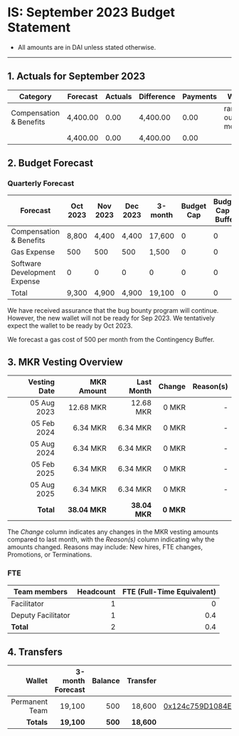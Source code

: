 # IS: September 2023 Budget Statement

* All amounts are in DAI unless stated otherwise.

---

## 1. Actuals for September 2023

|Category               |Forecast|Actuals|Difference|Payments|Why             |
|-----------------------|--------|-------|----------|--------|----------------|
|Compensation & Benefits|4,400.00|0.00   |4,400.00  |0.00    |ran out of money|
|                       |4,400.00|0.00   |4,400.00  |0.00    |                |

## 2. Budget Forecast

### Quarterly Forecast

|Forecast                    |Oct 2023|Nov 2023|Dec 2023|3-month|Budget Cap|Budget Cap + Buffer|
|----------------------------|--------|--------|--------|-------|----------|-------------------|
|Compensation & Benefits     |8,800   |4,400   |4,400   |17,600 |0         |0                  |
|Gas Expense                 |500     |500     |500     |1,500  |0         |0                  |
|Software Development Expense|0       |0       |0       |0      |0         |0                  |
|Total                       |9,300   |4,900   |4,900   |19,100 |0         |0                  |

We have received assurance that the bug bounty program will continue.
However, the new wallet will not be ready for Sep 2023. We tentatively
expect the wallet to be ready by Oct 2023.

We forecast a gas cost of 500 per month from the Contingency Buffer.

## 3. MKR Vesting Overview

|  Vesting Date  |       MKR Amount | Last Month |        Change |      Reason(s) |
|---------------:|-----------------:|-----------:|--------------:|---------------:|
|  05 Aug 2023 	   | 12.68 MKR   |      12.68 MKR |   0 MKR |      - |
|  05 Feb 2024 	   | 6.34 MKR    |      6.34 MKR |    0 MKR  |      - |
|  05 Aug 2024 	   | 6.34 MKR    |      6.34 MKR |   0 MKR  |      - |
|  05 Feb 2025 	   | 6.34 MKR    |      6.34 MKR |   0 MKR  |      - |
|  05 Aug 2025 	   | 6.34 MKR    |      6.34 MKR |   0 MKR  |      - |
|  **Total**       | **38.04 MKR**  |**38.04 MKR**| **0 MKR** |           |

The *Change* column indicates any changes in the MKR vesting amounts compared to last month, with the *Reason(s)* column indicating why the amounts changed. Reasons may include: New hires, FTE changes, Promotions, or Terminations.

### FTE

| Team members              |Headcount|FTE (Full-Time Equivalent)|
|---------------------------|--------:|-------------------------:|
| Facilitator               |1        |0                         |
| Deputy Facilitator        |1        |0.4                       |
| **Total**                 |2        |0.4                       |

## 4. Transfers

|  Wallet | 3-month Forecast    | Balance |      Transfer |                Multi-sig Address |
|--------:|---------------------:|-------:|--------------:|---------------------------------:|
| Permanent Team |  19,100    | 500      | 18,600 | [0x124c759D1084E67B19a206ab85c4527Fab26c342](https://gnosis-safe.io/app/#/safes/0x124c759D1084E67B19a206ab85c4527Fab26c342) |
| **Totals**     | **19,100** | **500**  | **18,600** | |
